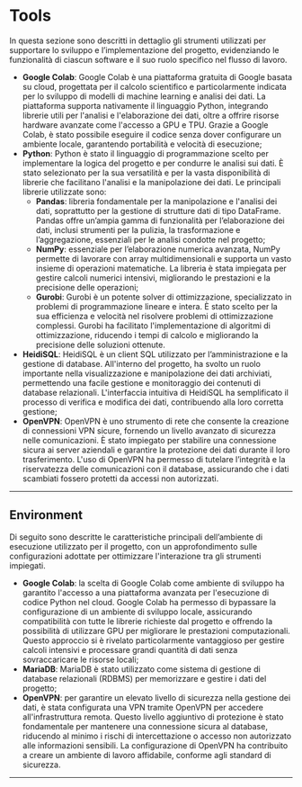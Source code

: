 # Tools
In questa sezione sono descritti in dettaglio gli strumenti utilizzati per supportare lo sviluppo e l’implementazione del progetto, evidenziando le funzionalità di ciascun software e il suo ruolo specifico nel flusso di lavoro.
- **Google Colab**: Google Colab è una piattaforma gratuita di Google basata su cloud, progettata per il calcolo scientifico e particolarmente indicata per lo sviluppo di modelli di machine learning e analisi dei dati. La piattaforma supporta nativamente il linguaggio Python, integrando librerie utili per l'analisi e l'elaborazione dei dati, oltre a offrire risorse hardware avanzate come l'accesso a GPU e TPU. Grazie a Google Colab, è stato possibile eseguire il codice senza dover configurare un ambiente locale, garantendo portabilità e velocità di esecuzione;
- **Python**: Python è stato il linguaggio di programmazione scelto per implementare la logica del progetto e per condurre le analisi sui dati. È stato selezionato per la sua versatilità e per la vasta disponibilità di librerie che facilitano l'analisi e la manipolazione dei dati. Le principali librerie utilizzate sono:
    - **Pandas**: libreria fondamentale per la manipolazione e l'analisi dei dati, soprattutto per la gestione di strutture dati di tipo DataFrame. Pandas offre un’ampia gamma di funzionalità per l’elaborazione dei dati, inclusi strumenti per la pulizia, la trasformazione e l’aggregazione, essenziali per le analisi condotte nel progetto;
    - **NumPy**: essenziale per l’elaborazione numerica avanzata, NumPy permette di lavorare con array multidimensionali e supporta un vasto insieme di operazioni matematiche. La libreria è stata impiegata per gestire calcoli numerici intensivi, migliorando le prestazioni e la precisione delle operazioni;
    - **Gurobi**: Gurobi è un potente solver di ottimizzazione, specializzato in problemi di programmazione lineare e intera. È stato scelto per la sua efficienza e velocità nel risolvere problemi di ottimizzazione complessi. Gurobi ha facilitato l'implementazione di algoritmi di ottimizzazione, riducendo i tempi di calcolo e migliorando la precisione delle soluzioni ottenute.
- **HeidiSQL**: HeidiSQL è un client SQL utilizzato per l’amministrazione e la gestione di database. All'interno del progetto, ha svolto un ruolo importante nella visualizzazione e manipolazione dei dati archiviati, permettendo una facile gestione e monitoraggio dei contenuti di database relazionali. L'interfaccia intuitiva di HeidiSQL ha semplificato il processo di verifica e modifica dei dati, contribuendo alla loro corretta gestione;
- **OpenVPN**: OpenVPN è uno strumento di rete che consente la creazione di connessioni VPN sicure, fornendo un livello avanzato di sicurezza nelle comunicazioni. È stato impiegato per stabilire una connessione sicura ai server aziendali e garantire la protezione dei dati durante il loro trasferimento. L'uso di OpenVPN ha permesso di tutelare l’integrità e la riservatezza delle comunicazioni con il database, assicurando che i dati scambiati fossero protetti da accessi non autorizzati.

-----

## Environment
Di seguito sono descritte le caratteristiche principali dell’ambiente di esecuzione utilizzato per il progetto, con un approfondimento sulle configurazioni adottate per ottimizzare l'interazione tra gli strumenti impiegati.
- **Google Colab**: la scelta di Google Colab come ambiente di sviluppo ha garantito l'accesso a una piattaforma avanzata per l'esecuzione di codice Python nel cloud. Google Colab ha permesso di bypassare la configurazione di un ambiente di sviluppo locale, assicurando compatibilità con tutte le librerie richieste dal progetto e offrendo la possibilità di utilizzare GPU per migliorare le prestazioni computazionali. Questo approccio si è rivelato particolarmente vantaggioso per gestire calcoli intensivi e processare grandi quantità di dati senza sovraccaricare le risorse locali;
- **MariaDB**: MariaDB è stato utilizzato come sistema di gestione di database relazionali (RDBMS) per memorizzare e gestire i dati del progetto;
- **OpenVPN**: per garantire un elevato livello di sicurezza nella gestione dei dati, è stata configurata una VPN tramite OpenVPN per accedere all'infrastruttura remota. Questo livello aggiuntivo di protezione è stato fondamentale per mantenere una connessione sicura al database, riducendo al minimo i rischi di intercettazione o accesso non autorizzato alle informazioni sensibili. La configurazione di OpenVPN ha contribuito a creare un ambiente di lavoro affidabile, conforme agli standard di sicurezza.

-----
